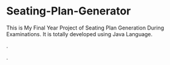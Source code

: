# Seating-Plan-Generator

This is My Final Year Project of Seating Plan Generation During Examinations. It is totally developed using Java Language.












.






























































































































































































.






































